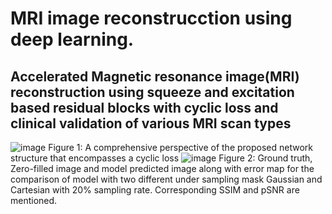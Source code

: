 # MRI image reconstrucction using deep learning.
## Accelerated Magnetic resonance image(MRI) reconstruction using squeeze and excitation based residual blocks with cyclic loss and clinical validation of various MRI scan types
![image](https://github.com/user-attachments/assets/daa62e01-f715-487a-b75b-741049d84141)
Figure 1: A comprehensive perspective of the proposed network structure that encompasses a cyclic loss
![image](https://github.com/user-attachments/assets/68ecb123-c316-459b-abc2-3c0bf5884e6e)
Figure 2: Ground truth, Zero-filled image and model predicted image along with error map for the comparison of model with two different under sampling mask Gaussian and Cartesian with 20% sampling rate. Corresponding SSIM and pSNR are mentioned.

